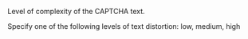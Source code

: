 Level of complexity of the CAPTCHA text. 

Specify one of the following levels of text distortion: low, medium, high